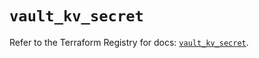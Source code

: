 # `vault_kv_secret`

Refer to the Terraform Registry for docs: [`vault_kv_secret`](https://registry.terraform.io/providers/hashicorp/vault/5.2.1/docs/resources/kv_secret).
